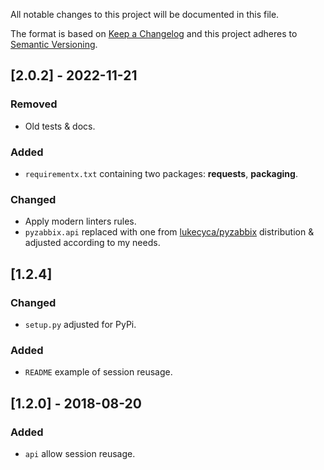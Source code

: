 All notable changes to this project will be documented in this file.

The format is based on [Keep a Changelog](http://keepachangelog.com/en/1.0.0/)
and this project adheres to [Semantic Versioning](http://semver.org/spec/v2.0.0.html).

## [2.0.2] - 2022-11-21
### Removed
- Old tests & docs.

### Added
- `requirementx.txt` containing two packages: **requests**, **packaging**.

### Changed
- Apply modern linters rules.
- `pyzabbix.api` replaced with one from [lukecyca/pyzabbix](https://github.com/lukecyca/pyzabbix) distribution & adjusted according to my needs.

## [1.2.4]
### Changed
- `setup.py` adjusted for PyPi.

### Added
- `README` example of session reusage.

## [1.2.0] - 2018-08-20
### Added
- `api` allow session reusage.
